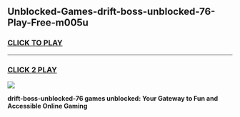 
## Unblocked-Games-drift-boss-unblocked-76-Play-Free-m005u
<h3>
<a href="https://premium76.site?title=drift-boss-unblocked-76&ref=18A1">CLICK TO PLAY</a></h3>
<hr>

<h3>
<a href="https://premium76.site?title=drift-boss-unblocked-76&ref=18A1">CLICK 2 PLAY</a>
  
</h3>

<a href="https://premium76.site?title=drift-boss-unblocked-76&ref=18A1"><img src="https://clearcache.store/games.png"></a>


**drift-boss-unblocked-76 games unblocked: Your Gateway to Fun and Accessible Online Gaming**
